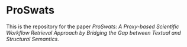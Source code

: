 # ProSwats
This is the repository for the paper 
*ProSwats: A Proxy-based Scientific Workflow Retrieval Approach by Bridging the Gap between Textual and Structural Semantics*.